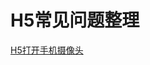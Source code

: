 # H5常见问题整理

<a href="https://github.com/bestrender/H5/blob/master/H5%E6%89%93%E5%BC%80%E6%89%8B%E6%9C%BA%E6%91%84%E5%83%8F%E5%A4%B4.md">H5打开手机摄像头</a>
